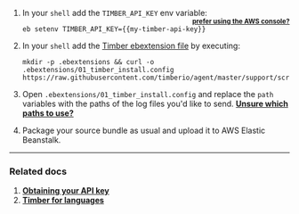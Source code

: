 1. In your `shell` add the `TIMBER_API_KEY` env variable: **<small style="float: right">[prefer using the AWS console?](//images.contentful.com/h6vh38q7qvzk/4hM3wompS0gWSyuGKGQkok/a5ca83199a650e39ae6597d4d77fba76/Screen_Recording_2017-08-11_at_02.01_PM.gif)</small>**

   ```shell
   eb setenv TIMBER_API_KEY={{my-timber-api-key}}
   ```

2. In your `shell` add the [Timber ebextension file](https://raw.githubusercontent.com/timberio/agent/master/support/scripts/platforms/aws_elastic_beanstalk/01_timber_install.config) by executing:

   ```shell
   mkdir -p .ebextensions && curl -o .ebextensions/01_timber_install.config https://raw.githubusercontent.com/timberio/agent/master/support/scripts/platforms/aws_elastic_beanstalk/01_timber_install.config
   ```

3. Open `.ebextensions/01_timber_install.config` and replace the `path` variables with the paths of the log files you'd like to send. [**Unsure which paths to use?**](/timber-for-platforms/aws-beanstalk/configuration/sending-multiple-log-files#common-log-file-paths)

4. Package your source bundle as usual and upload it to AWS Elastic Beanstalk.

---

### Related docs

1. [**Obtaining your API key**](/timber-app/applications/obtaining-api-key)
2. [**Timber for languages**](/timber-for-languages)
